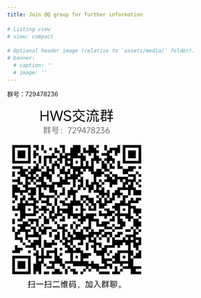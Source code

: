 ```yaml
---
title: Join QQ group for further information

# Listing view
# view: compact

# Optional header image (relative to `assets/media/` folder).
# banner:
  # caption: ''
  # image: ''
---
```


群号：729478236

![](qq.jpg)